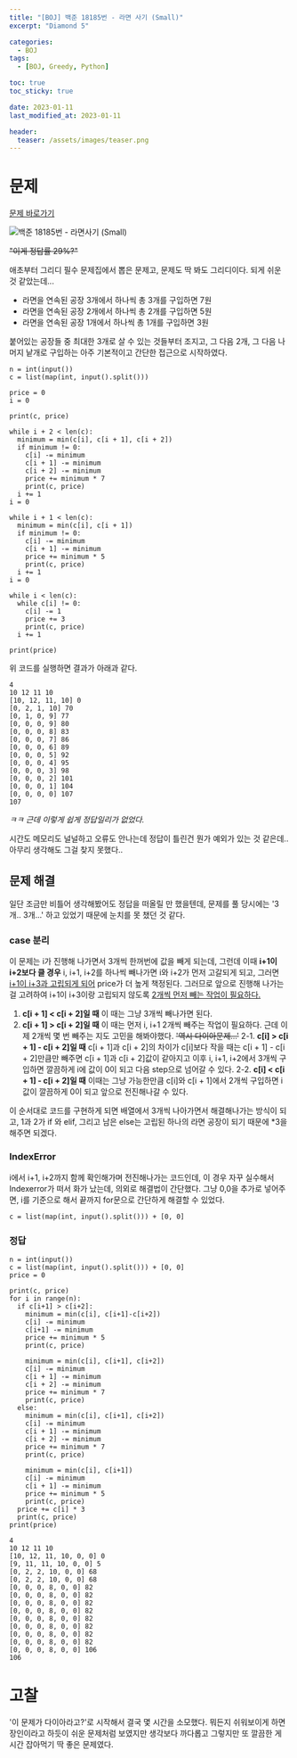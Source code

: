 ```yaml
---
title: "[BOJ] 백준 18185번 - 라면 사기 (Small)"
excerpt: "Diamond 5"

categories:
  - BOJ
tags:
  - [BOJ, Greedy, Python]

toc: true
toc_sticky: true

date: 2023-01-11
last_modified_at: 2023-01-11

header:
  teaser: /assets/images/teaser.png
---
```


# 문제

[문제 바로가기](https://www.acmicpc.net/problem/18185)

![백준 18185번 - 라면사기 (Small)](/assets/images/boj-18185.png)

~~"이게 정답률 29%?"~~

애초부터 그리디 필수 문제집에서 뽑은 문제고, 문제도 딱 봐도 그리디이다. 되게 쉬운 것 같았는데...

* 라면을 연속된 공장 3개에서 하나씩 총 3개를 구입하면 7원
* 라면을 연속된 공장 2개에서 하나씩 총 2개를 구입하면 5원
* 라면을 연속된 공장 1개에서 하나씩 총 1개를 구입하면 3원

붙어있는 공장들 중 최대한 3개로 살 수 있는 것들부터 조지고, 그 다음 2개, 그 다음 나머지 낱개로 구입하는 아주 기본적이고 간단한 접근으로 시작하였다. 

```
n = int(input())
c = list(map(int, input().split()))

price = 0
i = 0

print(c, price)

while i + 2 < len(c):
  minimum = min(c[i], c[i + 1], c[i + 2])
  if minimum != 0:
    c[i] -= minimum
    c[i + 1] -= minimum
    c[i + 2] -= minimum
    price += minimum * 7
    print(c, price)
  i += 1
i = 0

while i + 1 < len(c):
  minimum = min(c[i], c[i + 1])
  if minimum != 0:
    c[i] -= minimum
    c[i + 1] -= minimum
    price += minimum * 5
    print(c, price)
  i += 1
i = 0

while i < len(c):
  while c[i] != 0:
    c[i] -= 1
    price += 3
    print(c, price)
  i += 1

print(price)
```
위 코드를 실행하면 결과가 아래과 같다.
```
4
10 12 11 10
[10, 12, 11, 10] 0
[0, 2, 1, 10] 70
[0, 1, 0, 9] 77
[0, 0, 0, 9] 80
[0, 0, 0, 8] 83
[0, 0, 0, 7] 86
[0, 0, 0, 6] 89
[0, 0, 0, 5] 92
[0, 0, 0, 4] 95
[0, 0, 0, 3] 98
[0, 0, 0, 2] 101
[0, 0, 0, 1] 104
[0, 0, 0, 0] 107
107
```

*ㅋㅋ 근데 이렇게 쉽게 정답일리가 없었다.*

시간도 메모리도 널널하고 오류도 안나는데 정답이 틀린건 뭔가 예외가 있는 것 같은데.. 아무리 생각해도 그걸 찾지 못했다..

## 문제 해결

일단 조금만 비틀어 생각해봤어도 정답을 떠올릴 만 했을텐데, 문제를 풀 당시에는 '3개.. 3개...' 하고 있었기 때문에 눈치를 못 챘던 것 같다.

### case 분리

이 문제는 i가 진행해 나가면서 3개씩 한꺼번에 값을 빼게 되는데, 그런데 이때 **i+1이 i+2보다 클 경우** i, i+1, i+2를 하나씩 빼나가면 i와 i+2가 먼저 고갈되게 되고, 그러면 <u>i+1이 i+3과 고립되게 되어</u> price가 더 높게 책정된다. 그러므로 앞으로 진행해 나가는 걸 고려하여 i+1이 i+3이랑 고립되지 않도록 <u>2개씩 먼저 빼는 작업이 필요하다.</u>

1. **c[i + 1] < c[i + 2]일 때**
    이 때는 그냥 3개씩 빼나가면 된다.
2. **c[i + 1] > c[i + 2]일 때**
    이 때는 먼저 i, i+1 2개씩 빼주는 작업이 필요하다.
    근데 이제 2개씩 몇 번 빼주는 지도 고민을 해봐야했다.
    ~~'역시 다이아문제...'~~
    2-1. **c[i] > c[i + 1] - c[i + 2]일 때**
    c[i + 1]과 c[i + 2]의 차이가 c[i]보다 작을 때는 c[i + 1] - c[i + 2]만큼만 빼주면 c[i + 1]과 c[i + 2]값이 같아지고 이후 i, i+1, i+2에서 3개씩 구입하면 깔끔하게 i에 값이 0이 되고 다음 step으로 넘어갈 수 있다.
    2-2. **c[i] < c[i + 1] - c[i + 2]일 때**
    이때는 그냥 가능한만큼 c[i]와 c[i + 1]에서 2개씩 구입하면 i 값이 깔끔하게 0이 되고 앞으로 전진해나갈 수 있다.

이 순서대로 코드를 구현하게 되면 배열에서 3개씩 나아가면서 해결해나가는 방식이 되고, 1과 2가 if 와 elif, 그리고 남은 else는 고립된 하나의 라면 공장이 되기 때문에 *3을 해주면 되겠다.

### IndexError

i에서 i+1, i+2까지 함께 확인해가며 전진해나가는 코드인데, 이 경우 자꾸 실수해서 Indexerror가 떠서 화가 났는데, 의외로 해결법이 간단했다. 그냥 0,0을 추가로 넣어주면, i를 기준으로 해서 끝까지 for문으로 간단하게 해결할 수 있었다.

```
c = list(map(int, input().split())) + [0, 0]
```

### 정답
```
n = int(input())
c = list(map(int, input().split())) + [0, 0]
price = 0

print(c, price)
for i in range(n):
  if c[i+1] > c[i+2]:
    minimum = min(c[i], c[i+1]-c[i+2])
    c[i] -= minimum
    c[i+1] -= minimum
    price += minimum * 5
    print(c, price)

    minimum = min(c[i], c[i+1], c[i+2])
    c[i] -= minimum
    c[i + 1] -= minimum
    c[i + 2] -= minimum
    price += minimum * 7
    print(c, price)
  else:
    minimum = min(c[i], c[i+1], c[i+2])
    c[i] -= minimum
    c[i + 1] -= minimum
    c[i + 2] -= minimum
    price += minimum * 7
    print(c, price)

    minimum = min(c[i], c[i+1])
    c[i] -= minimum
    c[i + 1] -= minimum
    price += minimum * 5
    print(c, price)
  price += c[i] * 3
  print(c, price)
print(price)
```

```
4
10 12 11 10
[10, 12, 11, 10, 0, 0] 0
[9, 11, 11, 10, 0, 0] 5
[0, 2, 2, 10, 0, 0] 68
[0, 2, 2, 10, 0, 0] 68
[0, 0, 0, 8, 0, 0] 82
[0, 0, 0, 8, 0, 0] 82
[0, 0, 0, 8, 0, 0] 82
[0, 0, 0, 8, 0, 0] 82
[0, 0, 0, 8, 0, 0] 82
[0, 0, 0, 8, 0, 0] 82
[0, 0, 0, 8, 0, 0] 82
[0, 0, 0, 8, 0, 0] 82
[0, 0, 0, 8, 0, 0] 106
106
```

# 고찰
'이 문제가 다이아라고?'로 시작해서 결국 몇 시간을 소모했다. 뭐든지 쉬워보이게 하면 장인이라고 하듯이 쉬운 문제처럼 보였지만 생각보다 까다롭고 그렇지만 또 깔끔한 게 시간 잡아먹기 딱 좋은 문제였다.